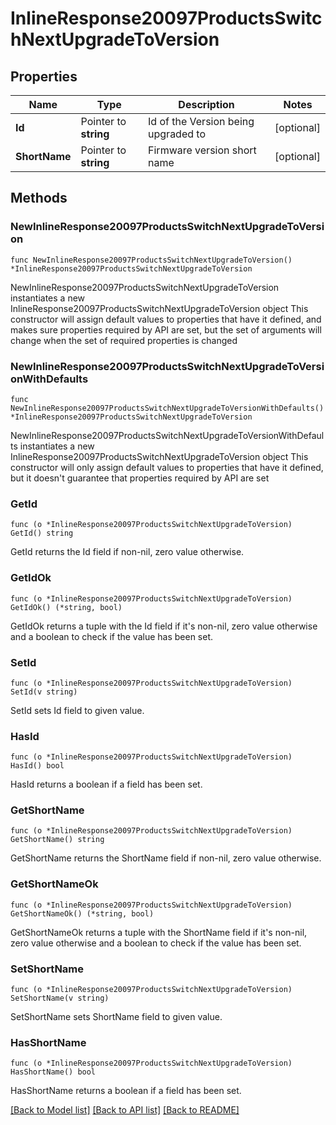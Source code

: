 # InlineResponse20097ProductsSwitchNextUpgradeToVersion

## Properties

Name | Type | Description | Notes
------------ | ------------- | ------------- | -------------
**Id** | Pointer to **string** | Id of the Version being upgraded to | [optional] 
**ShortName** | Pointer to **string** | Firmware version short name | [optional] 

## Methods

### NewInlineResponse20097ProductsSwitchNextUpgradeToVersion

`func NewInlineResponse20097ProductsSwitchNextUpgradeToVersion() *InlineResponse20097ProductsSwitchNextUpgradeToVersion`

NewInlineResponse20097ProductsSwitchNextUpgradeToVersion instantiates a new InlineResponse20097ProductsSwitchNextUpgradeToVersion object
This constructor will assign default values to properties that have it defined,
and makes sure properties required by API are set, but the set of arguments
will change when the set of required properties is changed

### NewInlineResponse20097ProductsSwitchNextUpgradeToVersionWithDefaults

`func NewInlineResponse20097ProductsSwitchNextUpgradeToVersionWithDefaults() *InlineResponse20097ProductsSwitchNextUpgradeToVersion`

NewInlineResponse20097ProductsSwitchNextUpgradeToVersionWithDefaults instantiates a new InlineResponse20097ProductsSwitchNextUpgradeToVersion object
This constructor will only assign default values to properties that have it defined,
but it doesn't guarantee that properties required by API are set

### GetId

`func (o *InlineResponse20097ProductsSwitchNextUpgradeToVersion) GetId() string`

GetId returns the Id field if non-nil, zero value otherwise.

### GetIdOk

`func (o *InlineResponse20097ProductsSwitchNextUpgradeToVersion) GetIdOk() (*string, bool)`

GetIdOk returns a tuple with the Id field if it's non-nil, zero value otherwise
and a boolean to check if the value has been set.

### SetId

`func (o *InlineResponse20097ProductsSwitchNextUpgradeToVersion) SetId(v string)`

SetId sets Id field to given value.

### HasId

`func (o *InlineResponse20097ProductsSwitchNextUpgradeToVersion) HasId() bool`

HasId returns a boolean if a field has been set.

### GetShortName

`func (o *InlineResponse20097ProductsSwitchNextUpgradeToVersion) GetShortName() string`

GetShortName returns the ShortName field if non-nil, zero value otherwise.

### GetShortNameOk

`func (o *InlineResponse20097ProductsSwitchNextUpgradeToVersion) GetShortNameOk() (*string, bool)`

GetShortNameOk returns a tuple with the ShortName field if it's non-nil, zero value otherwise
and a boolean to check if the value has been set.

### SetShortName

`func (o *InlineResponse20097ProductsSwitchNextUpgradeToVersion) SetShortName(v string)`

SetShortName sets ShortName field to given value.

### HasShortName

`func (o *InlineResponse20097ProductsSwitchNextUpgradeToVersion) HasShortName() bool`

HasShortName returns a boolean if a field has been set.


[[Back to Model list]](../README.md#documentation-for-models) [[Back to API list]](../README.md#documentation-for-api-endpoints) [[Back to README]](../README.md)


